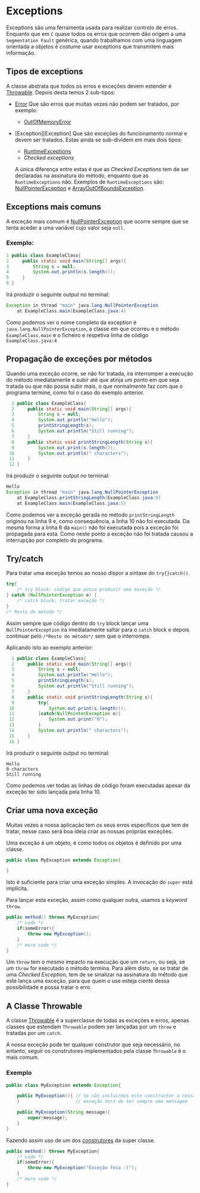# Exceptions

Exceptions são uma ferramenta usada para realizar controlo de erros. Enquanto que
em `C` quase todos os erros que ocorrem dão origem a uma `Segmentation Fault`
genérica, quando trabalhamos com uma linguagem orientada a objetos é costume
usar exceptions que transmitem mais informação.

## Tipos de exceptions
A classe abstrata que todos os erros e exceções devem estender é
[Throwable][ThrowableDocs]. Depois desta temos 2 sub-tipos:

* [Error][ErrorDocs] Que são erros que muitas vezes não podem ser tratados, por
    exemplo:
    * [OutOfMemoryError][OutOfMemoryDocs]
* [Exception][Exception] Que são exceções do funcionamento normal e devem ser
    tratados. Estas ainda se sub-dividem em mais dois tipos:
    * [RuntimeExceptions][RuntimeExceptions]
    * _Checked exceptions_

    A única diferença entre estas é que as _Checked Exceptions_ tem de ser
    declaradas na assinatura do método, enquanto que as `RuntimeExceptions`
    não. Exemplos de `RuntimeExceptions` são:
    [NullPointerException][NullPointerDocs] e
    [ArrayOutOfBoundsException][ArrayOutOfBoundsDocs].

## Exceptions mais comuns
A exceção mais comum é [NullPointerException][NullPointerDocs] que ocorre sempre
que se tenta aceder a uma variável cujo valor seja `null`.

### Exemplo:
```Java
1 public class ExampleClass{
2     public static void main(String[] args){
3         String s = null;
4         System.out.println(s.length());
5     }
6 }
```
Irá produzir o seguinte output no terminal:
```Java
Exception in thread "main" java.lang.NullPointerException
    at ExampleClass.main(ExampleClass.java:4)
```
Como podemos ver o nome completo da exception é `java.lang.NullPointerException`,
a classe em que ocorreu e o método `ExampleClass.main` e o ficheiro e respetiva
linha de código `ExampleClass.java:4`

## Propagação de exceções por métodos
Quando uma exceção ocorre, se não for tratada, ira interromper a execução do
método imediatamente e subir até que atinja um ponto em que seja tratada ou que
não possa subir mais, o que normalmente faz com que o programa termine, como
foi o caso do exemplo anterior.

```Java
  1 public class ExampleClass{
  2     public static void main(String[] args){
  3         String s = null;
  4         System.out.println("Hello");
  5         printStringLength(s);
  6         System.out.println("Still running");
  7     }
  8     public static void printStringLength(String s){
  9         System.out.print(s.length());
 10         System.out.println(" characters");
 11     }
 12 }
```

Irá produzir o seguinte output no terminal:

```Java
Hello
Exception in thread "main" java.lang.NullPointerException
    at ExampleClass.printStringLength(ExampleClass.java:9)
    at ExampleClass.main(ExampleClass.java:5)
```

Como podemos ver a exceção gerada no método `printStringLength` originou na linha
9 e, como consequência, a linha 10 não foi executada. Da mesma forma a linha 6 da
 `main()` não foi executada pois a exceção foi propagada para esta. Como neste
ponto a exceção não foi tratada causou a interrupção por completo do programa.

## Try/catch
Para tratar uma exceção temos ao nosso dispor a sintaxe do `try{}catch()`.
```Java
try{
    /* try block: código que possa produzir uma exceção */
} catch (NullPointerException e) {
    /* catch block: tratar exceção */
}
/* Resto do método */
```
Assim sempre que código dentro do `try` block lançar uma `NullPointerException`
ira imediatamente saltar para o `catch` block e depois continuar pelo `/*Resto do
método*/` sem que o interrompa.

Aplicando isto ao exemplo anterior:
```Java
  1 public class ExampleClass{
  2     public static void main(String[] args){
  3         String s = null;
  4         System.out.println("Hello");
  5         printStringLength(s);
  6         System.out.println("Still running");
  7     }
  8     public static void printStringLength(String s){
  9         try{
 10             System.out.print(s.length());
 11         }catch(NullPointerException e){
 12             System.out.print("0");
 13         }
 14         System.out.println(" characters");
 15     }
 16 }
```
Irá produzir o seguinte output no terminal:
```
Hello
0 characters
Still running
```
Como podemos ver todas as linhas de código foram executadas apesar da exceção ter
sido lançada pela linha 10.

## Criar uma nova exceção
Muitas vezes a nossa aplicação tem os seus erros específicos que tem de tratar,
nesse caso será boa ideia criar as nossas próprias exceções.

Uma exceção é um objeto, e como todos os objetos é definido por uma classe.

```Java
public class MyException extends Exception{

}
```
Isto é suficiente para criar uma exceção simples. A invocação do `super` está
implícita.

Para lançar esta exceção, assim como qualquer outra, usamos a _keyword_ `throw`.

```Java
public method() throws MyException{
    /* code */
    if(someError){
        throw new MyException();
    }
    /* more code */
}
```
Um `throw` tem o mesmo impacto na execução que um `return`, ou seja, se um
`throw` for executado o método termina. Para além disto, se se tratar de uma
_Checked Exception_, tem de se sinalizar na assinatura do método que este lança
uma exceção, para que quem o use esteja ciente dessa possibilidade e possa
tratar o erro.

## A Classe Throwable
A classe [Throwable][ThrowableDocs] é a superclasse de todas as exceções e erros,
apenas classes que estendam `Throwable` podem ser lançadas por um `throw` e
tratadas por um `catch`.

A nossa exceção pode ter qualquer construtor que seja necessário, no entanto,
seguir os construtores implementados pela classe `Throwable` é o mais comum.

### Exemplo
```Java
public class MyException extends Exception{

    public MyException(){ // Se não incluirmos este constructor a nossa
    }                     // exceção terá de ter sempre uma mensagem

    public MyException(String message){
        super(message);
    }
}
```
Fazendo assim uso de um dos [construtores][ThrowableMessageConst] da super
classe.

```Java
public method() throws MyException{
    /* code */
    if(someError){
        throw new MyException("Exceção feia :(");
    }
    /* more code */
}
```

[NullPointerDocs]: https://docs.oracle.com/javase/8/docs/api/java/lang/NullPointerException.html
[ThrowableDocs]: https://docs.oracle.com/javase/8/docs/api/java/lang/Throwable.html
[ThrowableMessageConst]: https://docs.oracle.com/javase/8/docs/api/java/lang/Throwable.html#Throwable-java.lang.String-
[ErrorDocs]: https://docs.oracle.com/javase/8/docs/api/index.html?java/lang/Error.html
[OutOfMemoryDocs]: https://docs.oracle.com/javase/8/docs/api/index.html?java/lang/OutOfMemoryError.html
[RuntimeExceptions]: https://docs.oracle.com/javase/8/docs/api/java/lang/RuntimeException.html
[ArrayOutOfBoundsDocs]: https://docs.oracle.com/javase/8/docs/api/java/lang/ArrayIndexOutOfBoundsException.html
